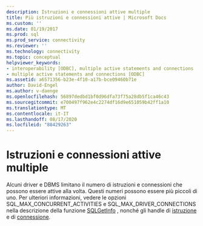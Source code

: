 ```yaml
---
description: Istruzioni e connessioni attive multiple
title: Più istruzioni e connessioni attive | Microsoft Docs
ms.custom: ''
ms.date: 01/19/2017
ms.prod: sql
ms.prod_service: connectivity
ms.reviewer: ''
ms.technology: connectivity
ms.topic: conceptual
helpviewer_keywords:
- interoperability [ODBC], multiple active statements and connections
- multiple active statements and connections [ODBC]
ms.assetid: a6571356-b23e-4f10-a17b-bce09460b71e
author: David-Engel
ms.author: v-daenge
ms.openlocfilehash: 56897dedbd1bf0d96dfa73f75a28db5f1ca46c43
ms.sourcegitcommit: e700497f962e4c2274df16d9e651059b42ff1a10
ms.translationtype: MT
ms.contentlocale: it-IT
ms.lasthandoff: 08/17/2020
ms.locfileid: "88429263"
---
```

# <a name="multiple-active-statements-and-connections"></a>Istruzioni e connessioni attive multiple
Alcuni driver e DBMS limitano il numero di istruzioni e connessioni che possono essere attive alla volta. Questi numeri possono essere più piccoli di uno. Per ulteriori informazioni, vedere le opzioni SQL_MAX_CONCURRENT_ACTIVITIES e SQL_MAX_DRIVER_CONNECTIONS nella descrizione della funzione [SQLGetInfo](../../../odbc/reference/syntax/sqlgetinfo-function.md) , nonché gli handle di [istruzione](../../../odbc/reference/develop-app/statement-handles.md) e di [connessione](../../../odbc/reference/develop-app/connection-handles.md).
